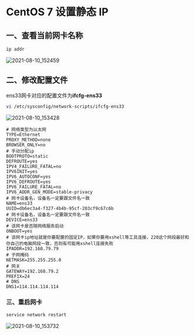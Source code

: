 # CentOS 7 设置静态 IP

## 一、查看当前网卡名称

```bash
ip addr
```

![2021-08-10_152459](https://img.qinweizhao.com/2021/08/2021-08-10_152459.png)

## 二、修改配置文件

ens33网卡对应的配置文件为**ifcfg-ens33**

```bash
vi /etc/sysconfig/network-scripts/ifcfg-ens33
```

![2021-08-10_153428](https://img.qinweizhao.com/2021/08/2021-08-10_153428.png)

```file
# 网络类型为以太网
TYPE=Ethernet
PROXY_METHOD=none
BROWSER_ONLY=no
# 手动分配ip
BOOTPROTO=static
DEFROUTE=yes
IPV4_FAILURE_FATAL=no
IPV6INIT=yes
IPV6_AUTOCONF=yes
IPV6_DEFROUTE=yes
IPV6_FAILURE_FATAL=no
IPV6_ADDR_GEN_MODE=stable-privacy
# 网卡设备名，设备名一定要跟文件名一致
NAME=ens33
UUID=db6ec3a4-f327-4b4b-95cf-203cf9c67c6b
# 网卡设备名，设备名一定要跟文件名一致
DEVICE=ens33
# 该网卡是否随网络服务启动
ONBOOT=yes
# 该网卡ip地址就是你要配置的固定IP，如果你要用xshell等工具连接，220这个网段最好和你自己的电脑网段一致，否则有可能用xshell连接失败
IPADDR=192.168.79.79
# 子网掩码
NETMASK=255.255.255.0
# 网关
GATEWAY=192.168.79.2
PREFIX=24
# DNS
DNS1=114.114.114.114
```

### 三、重启网卡

```bash
service network restart
```

![2021-08-10_153732](https://img.qinweizhao.com/2021/08/2021-08-10_153732.png)
